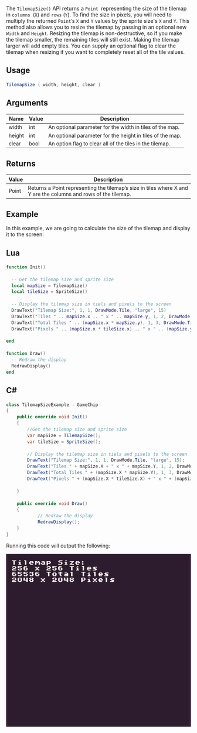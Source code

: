 The `TilemapSize()` API returns a `Point `representing the size of the tilemap in `columns `(`X`) and `rows` (`Y`). To find the size in pixels, you will need to multiply the returned `Point`’s `X` and `Y` values by the sprite size's `X` and `Y`. This method also allows you to resize the tilemap by passing in an optional new `Width` and `Height`. Resizing the tilemap is non-destructive, so if you make the tilemap smaller, the remaining tiles will still exist. Making the tilemap larger will add empty tiles. You can supply an optional flag to clear the tilemap when resizing if you want to completely reset all of the tile values.

## Usage

```csharp
TilemapSize ( width, height, clear )
```

## Arguments

| Name   | Value | Description                                                |
|--------|-------|------------------------------------------------------------|
| width  | int   | An optional parameter for the width in tiles of the map\.  |
| height | int   | An optional parameter for the height in tiles of the map\. |
| clear  | bool  | An option flag to clear all of the tiles in the tilemap\.  |

## Returns

| Value | Description                                                                                                      |
|-------|------------------------------------------------------------------------------------------------------------------|
| Point | Returns a Point representing the tilemap’s size in tiles where X and Y are the columns and rows of the tilemap\. |

## Example

In this example, we are going to calculate the size of the tilemap and display it to the screen:



## Lua

```lua
function Init()

  -- Get the tilemap size and sprite size
  local mapSize = TilemapSize()
  local tileSize = SpriteSize()

  -- Display the tilemap size in tiels and pixels to the screen
  DrawText("Tilemap Size:", 1, 1, DrawMode.Tile, "large", 15)
  DrawText("Tiles " .. mapSize.x .. " x " .. mapSize.y, 1, 2, DrawMode.Tile, "large", 15)
  DrawText("Total Tiles " .. (mapSize.x * mapSize.y), 1, 3, DrawMode.Tile, "large", 15)
  DrawText("Pixels " .. (mapSize.x * tileSize.x) .. " x " .. (mapSize.y * tileSize.y), 1, 4, DrawMode.Tile, "large", 15)

end

function Draw()
  -- Redraw the display
  RedrawDisplay()
end
```



## C#

```csharp
class TilemapSizeExample : GameChip
{
    public override void Init()
    {
        //Get the tilemap size and sprite size
        var mapSize = TilemapSize();
        var tileSize = SpriteSize();

        // Display the tilemap size in tiels and pixels to the screen
        DrawText("Tilemap Size:", 1, 1, DrawMode.Tile, "large", 15);
        DrawText("Tiles " + mapSize.X + " x " + mapSize.Y, 1, 2, DrawMode.Tile, "large", 15);
        DrawText("Total Tiles " + (mapSize.X * mapSize.Y), 1, 3, DrawMode.Tile, "large", 15);
        DrawText("Pixels " + (mapSize.X * tileSize.X) + " x " + (mapSize.Y * tileSize.Y), 1, 4, DrawMode.Tile, "large", 15);

    }

    public override void Draw()
    { 
            // Redraw the display
            RedrawDisplay();
    }
}
```



Running this code will output the following:

![image alt text](images/TilemapSizeOutput_image_0.png)


